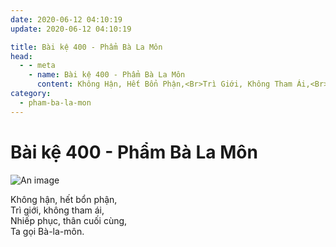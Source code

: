 ```yaml
---
date: 2020-06-12 04:10:19
update: 2020-06-12 04:10:19

title: Bài kệ 400 - Phẩm Bà La Môn
head:
  - - meta
    - name: Bài kệ 400 - Phẩm Bà La Môn
      content: Không Hận, Hết Bổn Phận,<Br>Trì Giới, Không Tham Ái,<Br>Nhiếp Phục, Thân Cuối Cùng,<Br>Ta Gọi Bà-La-Môn.<Br>
category:
  - pham-ba-la-mon
---
```


# Bài kệ 400 - Phẩm Bà La Môn

![An image](/img/pham-ba-la-mon/pham-ba-la-mon-400.jpg)

Không hận, hết bổn phận,<br>Trì giới, không tham ái,<br>Nhiếp phục, thân cuối cùng,<br>Ta gọi Bà-la-môn.<br>
